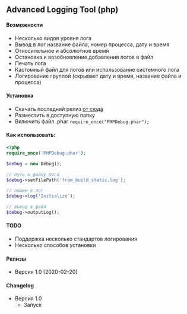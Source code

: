## Advanced Logging Tool (php)

#### Возможности
* Несколько видов уровня лога
* Вывод в лог название файла, номер процесса, дату и время
* Относительное и абсолютное время
* Остановка и возобновление добавления логов в файл
* Печать лога
* Кастомный файл для логов или использование системного лога
* Логирование группой (скрывает дату и время, название файла и процесса)

#### Установка
* Скачать последний релиз [от сюда](https://github.com/daler445/advanced-logging-php/releases/latest "Последний релиз")
* Разместить в доступную папку
* Включить файл .phar `require_once("PHPDebug.phar");`

#### Как использовать:
```php
<?php
require_once('PHPDebug.phar');

$debug = new Debug();

// путь к файлу лога
$debug->setFilePath('from_build_static.log');

// пишем в лог
$debug->log('Initialize');

// вывод в файл
$debug->outputLog();
```

#### TODO
* Поддержка несколько стандартов логирования
* Несколько способов установки

#### Релизы
- Версия 1.0 [2020-02-20] 

#### Changelog
* Версия 1.0
    * Запуск